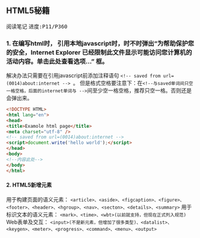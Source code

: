 ## HTML5秘籍
<kbd>阅读笔记</kbd> <kbd>进度:P11/P360 </kbd>

### 1. 在编写html时， 引用本地javascript时，时不时弹出“为帮助保护您的安全，Internet Explorer 已经限制此文件显示可能访问您计算机的活动内容。单击此处查看选项…” 框。

解决办法只需要在引用javascript前添加注释语句 ```<!-- saved from url=(0014)about:internet --> ```。 但是格式空格要注意下：在```<!--与saved单词间只空一格空格，后面的internet单词与 -->```间至少空一格空格，推荐只空一格。否则还是会弹出来。

``` HTML
<!DOCTYPE HTML>
<html lang="en">
<head>
<title>Examole html page</title>  
<meta charset="utf-8" />
<!-- saved from url=(0014)about:internet -->
<script>document.write('hello world');</script>
</head>
<body>
<!--内容此处-->
</body>
</html>
```

#### 2. HTML5新增元素
用于构建页面的语义元素：
```<article>、<aside>、<figcaption>、<figure>、<footer>、<header>、<hgroup>、<nav>、<secton>、<details>、<summary>```
用于标识文本的语义元素：
```<mark>、<time>、<wbt>(以前就支持，但现在正式列入规范)```
Web表单及交互：
```<input>(不是新元素，但增加了很多类型)、<datalist>、<keygen>、<meter>、<progress>、<command>、<menu>、<output>```

<!--stackedit_data:
eyJoaXN0b3J5IjpbNTI3Mzc2MDAzLDU4ODA0MzU1OSwxNDk3ND
E2NjQyLC0zMTc4OTAwNjUsMTc5NDg0Njg5OSwtMzczMzkxMDg5
LC0xMTE0NjgyOTU3XX0=
-->